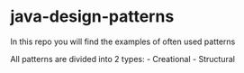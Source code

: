 # java-design-patterns
In this repo you will find the examples of often used patterns

All patterns are divided into 2 types:
    - Creational
    - Structural
